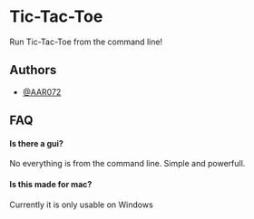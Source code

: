 
# Tic-Tac-Toe 

Run Tic-Tac-Toe from the command line!


## Authors

- [@AAR072](https://github.com/AAR072)


## FAQ

#### Is there a gui?
No everything is from the command line. Simple and powerfull.


#### Is this made for mac?

Currently it is only usable on Windows

